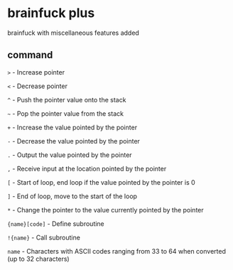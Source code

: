 # brainfuck plus

brainfuck with miscellaneous features added


## command

`>` - Increase pointer

`<` - Decrease pointer

`^` - Push the pointer value onto the stack

`~` - Pop the pointer value from the stack

`+` - Increase the value pointed by the pointer

`-` - Decrease the value pointed by the pointer

`.` - Output the value pointed by the pointer

`,` - Receive input at the location pointed by the pointer

`[` - Start of loop, end loop if the value pointed by the pointer is 0

`]` - End of loop, move to the start of the loop

`*` - Change the pointer to the value currently pointed by the pointer

`{name}[code]` - Define subroutine

`!{name}` - Call subroutine

`name` - Characters with ASCII codes ranging from 33 to 64 when converted (up to 32 characters)
